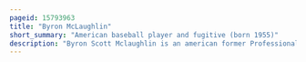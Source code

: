 ```yaml
---
pageid: 15793963
title: "Byron McLaughlin"
short_summary: "American baseball player and fugitive (born 1955)"
description: "Byron Scott Mclaughlin is an american former Professional Baseball Player, alleged Counterfeit Shoes Manufacturer and convicted Money Launderer. His Baseball Career spanned nine Seasons, four of which were spent in Major League Baseball with the Seattle Mariners, and the California Angels. Mclaughlin, a right-handed Pitcher used primarily in Relief, compiled a major League Record of 16–25 with a 5. 11 earned Run Average, five complete Games, 16 Saves, and 74 Strikeouts in 3781⁄3 Innings pitched."
---
```

